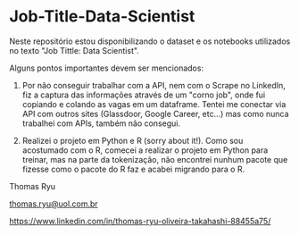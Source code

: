 # Job-Title-Data-Scientist
Neste repositório estou disponibilizando o dataset e os notebooks utilizados no texto "Job Tittle: Data Scientist".

Alguns pontos importantes devem ser mencionados:

1) Por não conseguir trabalhar com a API, nem com o Scrape no LinkedIn, fiz a captura das informações através de um "corno job", onde fui copiando e colando as vagas em um dataframe. Tentei me conectar via API com outros sites (Glassdoor, Google Career, etc...) mas como nunca trabalhei com APIs, também não consegui.

2) Realizei o projeto em Python e R (sorry about it!). Como sou acostumado com o R, comecei a realizar o projeto em Python para treinar, mas na parte da tokenização, não encontrei nunhum pacote que fizesse como o pacote do R faz e acabei migrando para o R.


Thomas Ryu

<thomas.ryu@uol.com.br>

<https://www.linkedin.com/in/thomas-ryu-oliveira-takahashi-88455a75/>
